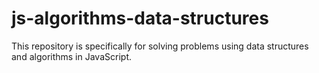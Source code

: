 # js-algorithms-data-structures
This repository is specifically for solving problems using data structures and algorithms in JavaScript.

